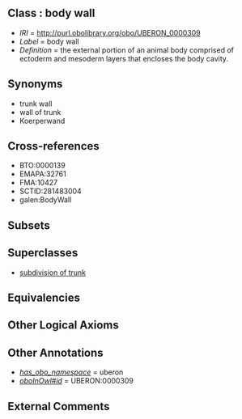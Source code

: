 
## Class : body wall

 * *IRI* = http://purl.obolibrary.org/obo/UBERON_0000309
 * *Label* = body wall
 * *Definition* = the external portion of an animal body comprised of ectoderm and mesoderm layers that encloses the body cavity.

## Synonyms

 * trunk wall
 * wall of trunk
 * Koerperwand

## Cross-references

 * BTO:0000139
 * EMAPA:32761
 * FMA:10427
 * SCTID:281483004
 * galen:BodyWall

## Subsets


## Superclasses

 * [subdivision of trunk](../../UBERON/69/UBERON_0009569.md)

## Equivalencies


## Other Logical Axioms


## Other Annotations

 * *[has_obo_namespace](../../ce/oboInOwl#hasOBONamespace.md)* = uberon
 * *[oboInOwl#id](../../id/oboInOwl#id.md)* = UBERON:0000309

## External Comments

